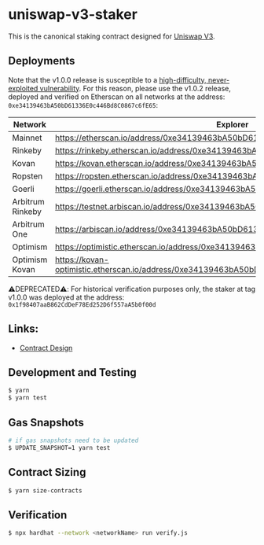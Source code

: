 # uniswap-v3-staker

This is the canonical staking contract designed for [Uniswap V3](https://github.com/Uniswap/uniswap-v3-core).

## Deployments

Note that the v1.0.0 release is susceptible to a [high-difficulty, never-exploited vulnerability](https://github.com/Uniswap/v3-staker/issues/219). For this reason, please use the v1.0.2 release, deployed and verified on Etherscan on all networks at the address: `0xe34139463bA50bD61336E0c446Bd8C0867c6fE65`:

| Network          | Explorer                                                                                 |
| ---------------- | ---------------------------------------------------------------------------------------- |
| Mainnet          | https://etherscan.io/address/0xe34139463bA50bD61336E0c446Bd8C0867c6fE65                  |
| Rinkeby          | https://rinkeby.etherscan.io/address/0xe34139463bA50bD61336E0c446Bd8C0867c6fE65          |
| Kovan            | https://kovan.etherscan.io/address/0xe34139463bA50bD61336E0c446Bd8C0867c6fE65            |
| Ropsten          | https://ropsten.etherscan.io/address/0xe34139463bA50bD61336E0c446Bd8C0867c6fE65          |
| Goerli           | https://goerli.etherscan.io/address/0xe34139463bA50bD61336E0c446Bd8C0867c6fE65           |
| Arbitrum Rinkeby | https://testnet.arbiscan.io/address/0xe34139463bA50bD61336E0c446Bd8C0867c6fE65           |
| Arbitrum One     | https://arbiscan.io/address/0xe34139463bA50bD61336E0c446Bd8C0867c6fE65                   |
| Optimism         | https://optimistic.etherscan.io/address/0xe34139463bA50bD61336E0c446Bd8C0867c6fE65       |
| Optimism Kovan   | https://kovan-optimistic.etherscan.io/address/0xe34139463bA50bD61336E0c446Bd8C0867c6fE65 |

⚠️DEPRECATED⚠️: For historical verification purposes only, the staker at tag v1.0.0 was deployed at the address: `0x1f98407aaB862CdDeF78Ed252D6f557aA5b0f00d`

## Links:

- [Contract Design](docs/Design.md)

## Development and Testing

```sh
$ yarn
$ yarn test
```

## Gas Snapshots

```sh
# if gas snapshots need to be updated
$ UPDATE_SNAPSHOT=1 yarn test
```

## Contract Sizing

```sh
$ yarn size-contracts
```

## Verification
```bash
$ npx hardhat --network <networkName> run verify.js
```